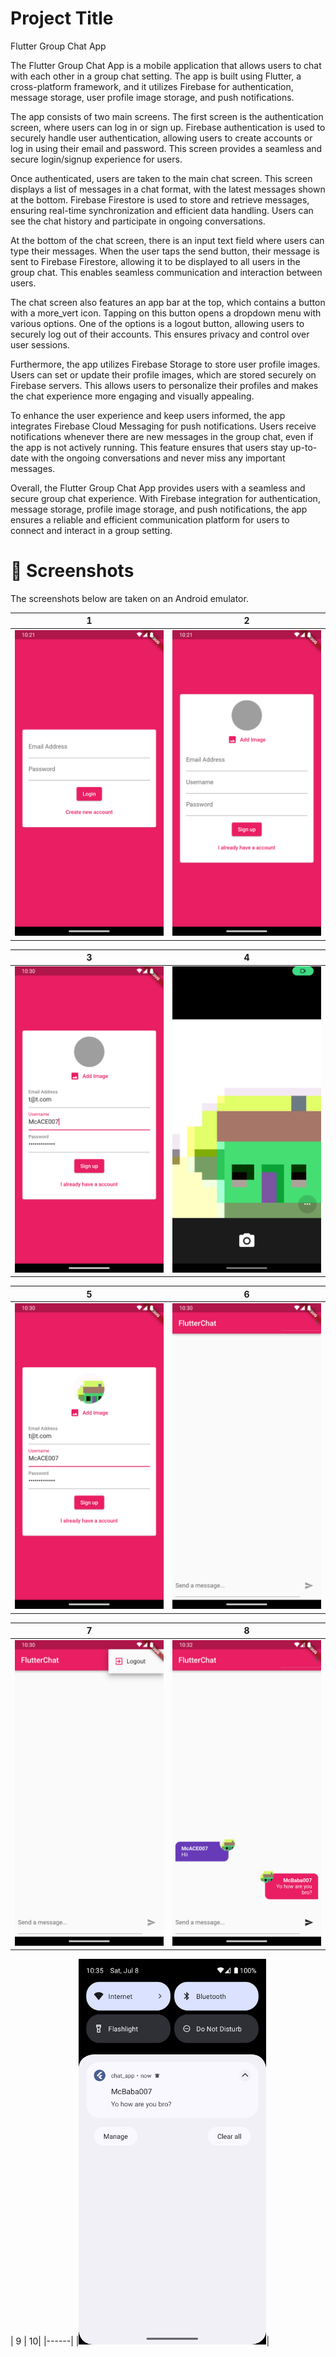 
# Project Title

Flutter Group Chat App

The Flutter Group Chat App is a mobile application that allows users to chat with each other in a group chat setting. The app is built using Flutter, a cross-platform framework, and it utilizes Firebase for authentication, message storage, user profile image storage, and push notifications.

The app consists of two main screens. The first screen is the authentication screen, where users can log in or sign up. Firebase authentication is used to securely handle user authentication, allowing users to create accounts or log in using their email and password. This screen provides a seamless and secure login/signup experience for users.

Once authenticated, users are taken to the main chat screen. This screen displays a list of messages in a chat format, with the latest messages shown at the bottom. Firebase Firestore is used to store and retrieve messages, ensuring real-time synchronization and efficient data handling. Users can see the chat history and participate in ongoing conversations.

At the bottom of the chat screen, there is an input text field where users can type their messages. When the user taps the send button, their message is sent to Firebase Firestore, allowing it to be displayed to all users in the group chat. This enables seamless communication and interaction between users.

The chat screen also features an app bar at the top, which contains a button with a more_vert icon. Tapping on this button opens a dropdown menu with various options. One of the options is a logout button, allowing users to securely log out of their accounts. This ensures privacy and control over user sessions.

Furthermore, the app utilizes Firebase Storage to store user profile images. Users can set or update their profile images, which are stored securely on Firebase servers. This allows users to personalize their profiles and makes the chat experience more engaging and visually appealing.

To enhance the user experience and keep users informed, the app integrates Firebase Cloud Messaging for push notifications. Users receive notifications whenever there are new messages in the group chat, even if the app is not actively running. This feature ensures that users stay up-to-date with the ongoing conversations and never miss any important messages.

Overall, the Flutter Group Chat App provides users with a seamless and secure group chat experience. With Firebase integration for authentication, message storage, profile image storage, and push notifications, the app ensures a reliable and efficient communication platform for users to connect and interact in a group setting.

# 📸 Screenshots
The screenshots below are taken on an Android emulator.

| 1 | 2|
|------|-------|
|<img src="./screenshots/1.png" width="300">|<img src="screenshots/2.png" width="300">|

| 3 | 4|
|------|-------|
|<img src="screenshots/3.png" width="300">|<img src="screenshots/4.png" width="300">|


| 5 | 6|
|------|-------|
|<img src="screenshots/5.png" width="300">|<img src="screenshots/6.png" width="300">|

| 7 | 8|
|------|-------|
|<img src="screenshots/7.png" width="300">|<img src="screenshots/8.png" width="300">|

| 9 | 10|
|------|
|<img src="screenshots/9.png" width="300">|
